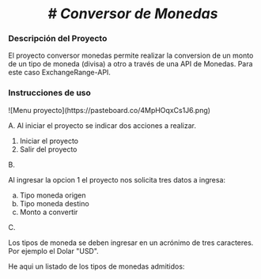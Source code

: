 <h1 align="center"><em> # Conversor de Monedas </em></h1>

<h3>Descripción del Proyecto</h3>
<p>El proyecto conversor monedas permite realizar la conversion de un monto de un tipo de moneda (divisa) a otro a través de una API de Monedas. Para este caso ExchangeRange-API.</p>

<h3>Instrucciones de uso</h3>
![Menu proyecto](https://pasteboard.co/4MpHOqxCs1J6.png)

A. Al iniciar el proyecto se indicar dos acciones a realizar.
<ol>
  <li>Iniciar el proyecto</li>
  <li>Salir del proyecto</li>
</ol>

B. <p>Al ingresar la opcion 1 el proyecto nos solicita tres datos a ingresa:</p>
<ol type="a">
  <li>Tipo moneda origen</li>
  <li>Tipo moneda destino</li>
  <li>Monto a convertir</li>
</ol>

C. <p>Los tipos de moneda se deben ingresar en un acrónimo de tres caracteres. Por ejemplo el Dolar "USD".</p>
<p>He aqui un listado de los tipos de monedas admitidos:</p>
